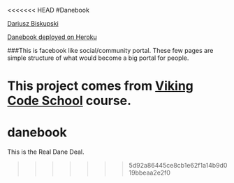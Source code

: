 <<<<<<< HEAD
#Danebook

[Dariusz Biskupski](https://github.com/Visiona/assignment_danebook_goes_live)

[Danebook deployed on Heroku](https://fathomless-eyrie-59494.herokuapp.com/)

###This is facebook like social/community portal. These few pages are simple structure of what would become a big portal for people.

This project comes from [Viking Code School](http://vikingcodeschool.com) course.
=======
danebook
========

This is the Real Dane Deal.
>>>>>>> 5d92a86445ce8cb1e62f1a14b9d019bbeaa2e2f0
